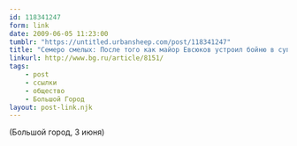 ```yaml
---
id: 118341247
form: link
date: 2009-06-05 11:23:00
tumblr: "https://untitled.urbansheep.com/post/118341247"
title: "Семеро смелых: После того как майор Евсюков устроил бойню в супермаркете на юге Москвы, а президент Дмитрий Медведев уволил начальника ГУВД Москвы, о состоянии дел в милиции задумались даже самые нелюбопытные. По просьбе БГ семь сотрудников милиции (шестеро — на условиях анонимности) рассказали о том, что они думают о своей службе и как, на их взгляд, устроена жизнь работника внутренних дел"
linkurl: http://www.bg.ru/article/8151/
tags:
    - post
    - ссылки
    - общество
    - Большой Город
layout: post-link.njk
---
```

<p>(Большой город, 3 июня)</p>
